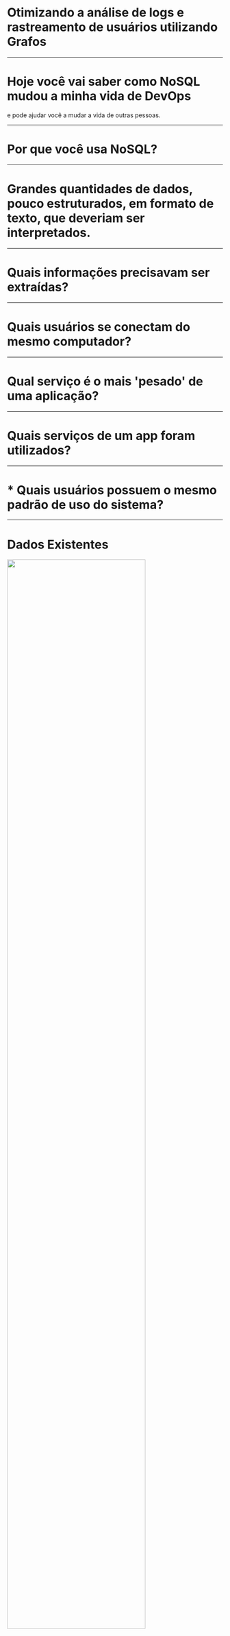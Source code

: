 # Otimizando a análise de logs e rastreamento de usuários utilizando Grafos


----

<!-- .slide: data-background="https://github.com/diego91964/diego91964.github.io/blob/master/palestras/tdcsp-2018/img/graph.jpg" -->

 <!-- .slide: data-state="dimbg" -->


# Hoje você vai saber como NoSQL mudou a minha vida de DevOps

e pode ajudar você a mudar a vida de outras pessoas.

----

# Por que você usa NoSQL?



----

<!-- .slide: data-background="https://github.com/diego91964/diego91964.github.io/blob/master/palestras/tdcsp-2018/img/graph-big-data.png"  -->

 <!-- .slide: data-state="dimbg"  -->

# Grandes quantidades de dados, pouco estruturados, em formato de texto, que deveriam ser interpretados.

----

# Quais informações precisavam ser extraídas?

----

<!-- .slide: data-background="#E47C06" -->

# Quais usuários se conectam do mesmo computador?

----

<!-- .slide: data-background="#DE0333" -->

# Qual serviço é o mais 'pesado' de uma aplicação?

----


<!-- .slide: data-background="#005398" -->

# Quais serviços de um app foram utilizados?

----


<!-- .slide: data-background="#009949" -->
# * Quais usuários possuem o mesmo padrão de uso do sistema?

----

# Dados Existentes

<img src="https://github.com/diego91964/diego91964.github.io/blob/master/palestras/tdcsp-2018/img/neo4j-dados-selecionados.png" width = "80%">


----

# Como modelar estes dados?

----

#SQL ?

<img src="https://github.com/diego91964/diego91964.github.io/blob/master/palestras/tdcsp-2018/img/neo4j-dados-sql.png" width = "80%">

----

<!-- .slide: data-background="#009949" -->

# Muitas linhas (200 ~ 300 Mb de texto por dia)

----

<!-- .slide: data-background="#009949" -->

# Rápido load and delete

----

<!-- .slide: data-background="#DE0333" -->

# Uma linha se relaciona com outra por diversos parâmetros


----


# Depois de alguns experimentos, escolhemos os Grafos implementados no Neo4J

----


# O que são grafos?



<!-- .slide: data-background="https://github.com/diego91964/diego91964.github.io/blob/master/palestras/tdcsp-2018/img/graph-sample.png"
 -->

 <!-- .slide:
data-state="dimbg"
  -->


----

<!-- .slide: data-background="https://github.com/diego91964/diego91964.github.io/blob/master/palestras/tdcsp-2018/img/caixeiro-viajante.jpg"
 -->

 <!-- .slide:
data-state="dimbg"
  -->

# Quais problemas podem ser resolvidos utilizando grafos?


----

# Teoria dos Grafos


<!-- .slide: data-background="https://github.com/diego91964/diego91964.github.io/blob/master/palestras/tdcsp-2018/img/graph-teory.jpg"
 -->

 <!-- .slide:
data-state="dimbg"
  -->


----


# E se guardarmos informações nos vérticies e nas arestas?

----

<img src="https://github.com/diego91964/diego91964.github.io/blob/master/palestras/tdcsp-2018/img/neo4j-dados-propriedades.png" width = "80%">

----

# Relacionamentos


----

<img src="https://github.com/diego91964/diego91964.github.io/blob/master/palestras/tdcsp-2018/img/neo4j-dados-relacionamento.png" width = "80%">

----


<img src="https://github.com/diego91964/diego91964.github.io/blob/master/palestras/tdcsp-2018/img/neo4j-logo.png" width = "80%">



----

# Ciclo básico de um Banco de Dados

* Criar Modelo
* Carregar Dados
* Buscar Dados


----

<img src="https://github.com/diego91964/diego91964.github.io/blob/master/palestras/tdcsp-2018/img/neo4j-dados-estrutura.png" width = "50%">


----

# Carregar Dados


----

# CARREGAR CSV

<img src="https://github.com/diego91964/diego91964.github.io/blob/master/palestras/tdcsp-2018/img/csv-sample.png" width = "60%">

----

<img src="https://github.com/diego91964/diego91964.github.io/blob/master/palestras/tdcsp-2018/img/load-csv.sample.png" width = "60%">


```

LOAD CSV WITH HEADERS FROM "https://neo4j.com/docs/developer-manual/3.4/csv/import/persons.csv" AS csvLine
CREATE (p:Person { id: toInteger(csvLine.id), name: csvLine.name })

```

[Import Tutorial](https://neo4j.com/docs/operations-manual/current/tutorial/import-tool/) / [Import CSV Cypher](https://neo4j.com/docs/developer-manual/current/get-started/cypher/importing-csv-files-with-cypher/)


----

# Protocolo Bolt

https://boltprotocol.org/

----

# Buscar Dados

----

# Linguagem Cypher

----

# Buscar

```

MATCH (actor:Person)-[:ACTED_IN]->(movie:Movie)

WHERE movie.title STARTS WITH "T"

RETURN movie.title AS title, actor.name AS cast

ORDER BY title ASC LIMIT 10;

```
[Fonte:Neo4j](https://neo4j.com/developer/cypher/)

----

# Inserir

```
CREATE (
         n:Person {
           name: 'Andres',
           title: 'Developer' }
      )
```

----

#Inserir Logs

```

MERGE (ip:IP {ip:'9.93.37.31'})
MERGE (url:URL {url:'/proin/wisi'})
MERGE (usuario:Usuario {idUsuario : '942'})
MERGE (data: Data { data : '23/6/2018' })
MERGE (hora: Hora { hora: '19:9:35' } )
MERGE (aplicacao: Aplicacao { idAplicacao : '2849' } )

MATCH (ip:IP) ,
      (url:URL),
      (usuario:Usuario),
      (data: Data),  
      (hora: Hora),
      (aplicacao: Aplicacao)  
WHERE ip.ip   = '9.93.37.31'    AND
      url.url = '/proin/wisi'   AND    
      usuario.idUsuario = '942' AND    
      data.data  = '23/6/2018'  AND
      hora.hora  = '19:9:35'    AND
      aplicacao.idAplicacao  = '2849'  
CREATE (req : Requisicao { tempo : '36'} )  
CREATE ( param :
         Parametro {  parm0:'val-0' ,
                      parm1:'val-1' ,
                      parm2:'val-2'  } )   
CREATE (param)       - [:resp_request]      -> (req)  
CREATE (ip)          - [:ip_request]        -> (req)
CREATE (url)         - [:url_request]       -> (req)  
CREATE (usuario)     - [:usuario_request]   -> (req)  
CREATE (data)        - [:data_request]      -> (req)  
CREATE (hora)        - [:hora_request]      -> (req)  
CREATE (aplicacao)   - [:aplicacao_request] -> (req)

```

----

# Questões

----



# Qual serviço é o mais 'pesado' de uma aplicação?

```

MATCH
  (url:URL) -[:url_request] ->
  (call:Requisicao) <- [:aplicacao_request] - (apl:Aplicacao)
WHERE apl.idAplicacao = 'x'
RETURN max(call.tempo)

```

----

# Quais serviços de uma aplicação foram utilizados?


```

MATCH
     (url:URL) -[:url_request] -> (call:Requisicao)
     <- [:aplicacao_request] - (apl:Aplicacao)
WHERE apl.idAplicacao = 'x'
RETURN url, apl

```



----

## Quais são os parâmetros passados para um serviço?

```

# Todos os serviços

MATCH (url:URL) -[:url_request] -> (call:Requisicao) <- [:resp_request] - (par:Parametro)
RETURN url,par

# Um serviço específico

MATCH (url:URL) -[:url_request] -> (call:Requisicao) <- [:resp_request] - (par:Parametro)
WHERE url.url = '/fugit/quisque'
RETURN url,par

```


----

## Dois usuários que utilizaram um serviço específico de um app

```

MATCH  
   (n1:Requisicao)   <- [:resp_request] - (app : Aplicacao) ,
   (n2 : Requisicao) <- [:resp_request] - (app) ,
   (n1) <- [:usuario_request]- (usuario1: Usuario) ,
   (n2) <- [:usuario_request]- (usuario2: Usuario)
WHERE app.idAplicacao = 'x'
RETURN n1 , n2

```

----

<!-- .slide: data-background="#009949" -->
# * Quais usuários possuem o mesmo padrão de uso do sistema?

----

# Lições aprendidas

----

<!-- .slide: data-background="#E47C06" -->

# NoSQL não é apenas desempenho

----

<!-- .slide: data-background="#DE0333" -->

# Utilize os pontos fortes do seu modelo

----

<!-- .slide: data-background="#009949" -->

# Soluções simples resolvem grandes problemas

----


<!-- .slide: data-background="#005398" -->

# Olhe para o lado, você pode ajudar outra pessoa


----

# Quer replicar os cenários apresentados?

----


<img src="https://github.com/diego91964/diego91964.github.io/blob/master/palestras/tdcsp-2018/img/qr-git.png" width = "70%">
https://github.com/diego91964/demo-log-neo4j

----


# Quer saber mais sobre NoSQL aplicado a DevOps e Métricas?

https://github.com/diego91964


----

# Diego Silva

diego.silva.facom@gmail.com

----

# Obrigado!
